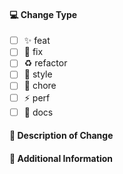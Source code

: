 #### 💻 Change Type

<!-- For change type, change [ ] to [x]. -->

- [ ] ✨ feat
- [ ] 🐛 fix
- [ ] ♻️ refactor
- [ ] 💄 style
- [ ] 🔨 chore
- [ ] ⚡️ perf
- [ ] 📝 docs

#### 🔀 Description of Change

<!-- Thank you for your Pull Request. Please provide a description above. -->

#### 📝 Additional Information

<!-- Add any other context about the Pull Request here. -->
